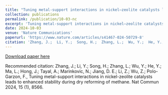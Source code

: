 ```yaml
---
title: "Tuning metal-support interactions in nickel–zeolite catalysts leads to enhanced stability during dry reforming of methane"
collection: publications
permalink: /publication/10-03-nc
excerpt: 'Tuning metal-support interactions in nickel–zeolite catalysts leads to enhanced stability during dry reforming of methane'
date: 2024-10-03
venue: 'Nature Communications'
paperurl: 'https://www.nature.com/articles/s41467-024-50729-8'
citation: 'Zhang, J.;  Li, Y.;  Song, H.;  Zhang, L.;  Wu, Y.;  He, Y.;  Ma, L.;  Hong, J.;  Tayal, A.;  Marinkovic, N.;  Jiang, D. E.;  Li, Z.;  Wu, Z.; Polo-Garzon, F., Tuning metal-support interactions in nickel-zeolite catalysts leads to enhanced stability during dry reforming of methane. Nat Commun 2024, 15 (1), 8566.'
---
```



[Download paper here](/files/nc_zeolite.pdf)

Recommended citation: Zhang, J.;  Li, Y.;  Song, H.;  Zhang, L.;  Wu, Y.;  He, Y.;  Ma, L.;  Hong, J.;  Tayal, A.;  Marinkovic, N.;  Jiang, D. E.;  Li, Z.;  Wu, Z.; Polo-Garzon, F., Tuning metal-support interactions in nickel-zeolite catalysts leads to enhanced stability during dry reforming of methane. Nat Commun 2024, 15 (1), 8566.

